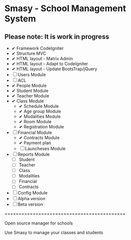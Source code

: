 # Smasy - School Management System 

## Please note: It is **work in progress**

- ✔ Framework CodeIgniter
- ✔ Structure MVC
- ✔ HTML layout - Matrix Admin
- ✔ HTML layout - Adapt to CodeIgniter
- ✔ HTML layout - Update BootsTrap/jQuery
- ☐ Users Module
- ☐ ACL
- ✔ People Module
- ✔ Student Module
- ✔ Teacher Module
- ✔ Class Module
    - ✔ Schedule Module
    - ✔ Age group Module
    - ✔ Modalities Module
    - ✔ Room Module
    - ✔ Registration Module
- ☐ Financial Module
    - ✔ Contracts Module
    - ✔ Payment plan
    - ☐ Launcheses Module
- ☐ Reports Module
    - ☐ Student
    - ☐ Teacher
    - ☐ Class
    - ☐ Modalities
    - ☐ Financial
    - ☐ Contracts
- ☐ Config Module
- ☐ Alpha version
- ☐ Beta version

===========================================

Open source manager for schools

Use Smasy to manage your classes and students
